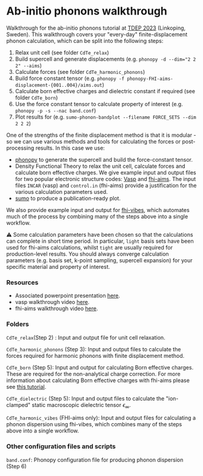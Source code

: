 # Ab-initio phonons walkthrough

Walkthrough for the ab-initio phonons tutorial at [TDEP 2023](https://liu.se/en/research/tdep2023) (Linkoping, Sweden). This walkthrough covers your "every-day" finite-displacement phonon calculation, which can be split into the following steps:

1. Relax unit cell (see folder `CdTe_relax`)
2. Build supercell and generate displacements (e.g. `phonopy -d --dim="2 2 2" --aims`)
3. Calculate forces (see folder `CdTe_harmonic_phonons`)
4. Build force constant tensor (e.g. `phonopy -f phonopy-FHI-aims-displacement-{001..004}/aims.out`)
5. Calculate born effective charges and dielectric constant if required (see folder `CdTe_born`)
6. Use the force constant tensor to calculate property of interest (e.g. `phonopy -p -s --nac band.conf`)
7. Plot results for  (e.g. `sumo-phonon-bandplot --filename FORCE_SETS --dim 2 2 2`)

One of the strengths of the finite displacement method is that it is modular - so we can use various methods and tools for calculating the forces or post-processing results. In this case we use:
- [phonopy](https://phonopy.github.io/phonopy/) to generate the supercell and build the force-constant tensor.
- Density Functional Theory to relax the unit cell, calculate forces and calculate born effective charges. We give example input and output files for two popular electronic structure codes: [Vasp](https://www.vasp.at/) and [fhi-aims](https://fhi-aims.org/). The input files `INCAR` (vasp) and `control.in` (fhi-aims) provide a justification for the various calculation parameters used.
- [sumo](https://smtg-ucl.github.io/sumo/) to produce a publication-ready plot.

We also provide example input and output for [fhi-vibes](https://vibes-developers.gitlab.io/vibes/), which automates much of the process by combining many of the steps above into a single workflow. 

⚠️ Some calculation parameters have been chosen so that the calculations can complete in short time period. In particular, `light` basis sets have been used for fhi-aims calculations, whilst `tight` are usually required for production-level results. You should always converge calculation parameters (e.g. basis set, k-point sampling, supercell expansion) for your specific material and property of interest.

### Resources

- Associated powerpoint presentation [here]().
- vasp walkthrough video [here]().
- fhi-aims walkthrough video [here]().

### Folders

`CdTe_relax`(Step 2) : Input and output file for unit cell relaxation.

`CdTe_harmonic_phonons` (Step 3): Input and output files to calculate the forces required for harmonic phonons with finite displacement method.

`CdTe_born` (Step 5): Input and output for calculating Born effective charges. These are required for the non-analytical charge correction. For more information about calculating Born effective charges with fhi-aims please see [this tutorial](https://fhi-aims-club.gitlab.io/tutorials/phonons-with-fhi-vibes/phonons/5_BEC/exercise-5/).

`CdTe_dielectric` (Step 5): Input and output files to calculate the "ion-clamped" static	macroscopic	dielectric tensor	$\epsilon_\infty$.

`CdTe_harmonic_vibes` (FHI-aims only): Input and output files for calculating a phonon dispersion using fhi-vibes, which combines many of the steps above into a single workflow.

### Other configuration files and scripts 

`band.conf`: Phonopy configuration file for producing phonon dispersion (Step 6)
